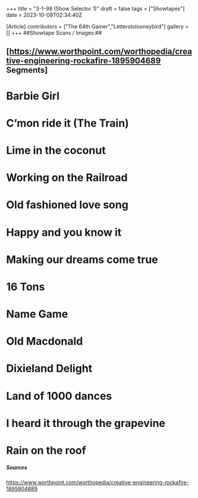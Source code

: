 +++
title = "3-1-98 (Show Selector 1)"
draft = false
tags = ["Showtapes"]
date = 2023-10-08T02:34:40Z

[Article]
contributors = ["The 64th Gamer","Letterstolooneybird"]
gallery = []
+++
##Showtape Scans / Images:##


## [https://www.worthpoint.com/worthopedia/creative-engineering-rockafire-1895904689 Segments] ##

# Barbie Girl
# C’mon ride it (The Train)
# Lime in the coconut 
# Working on the Railroad
# Old fashioned love song
# Happy and you know it
# Making our dreams come true 
# 16 Tons
# Name Game
# Old Macdonald 
# Dixieland Delight
# Land of 1000 dances
# I heard it through the grapevine 
# Rain on the roof

##### Sources #####
https://www.worthpoint.com/worthopedia/creative-engineering-rockafire-1895904689